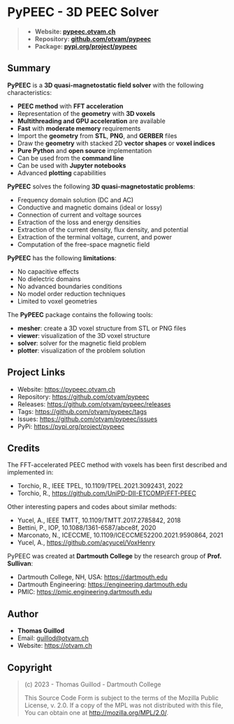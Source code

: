 # PyPEEC - 3D PEEC Solver

> * **Website: [pypeec.otvam.ch](https://pypeec.otvam.ch)**
> * **Repository: [github.com/otvam/pypeec](https://github.com/otvam/pypeec)**
> * **Package: [pypi.org/project/pypeec](https://pypi.org/project/pypeec)**

## Summary

**PyPEEC** is a **3D quasi-magnetostatic field solver** with the following characteristics:
* **PEEC method** with **FFT acceleration**
* Representation of the **geometry** with **3D voxels**
* **Multithreading and GPU acceleration** are available
* **Fast** with **moderate memory** requirements
* Import the **geometry** from **STL**, **PNG**, and **GERBER** files
* Draw the **geometry** with stacked 2D **vector shapes** or **voxel indices**
* **Pure Python** and **open source** implementation
* Can be used from the **command line**
* Can be used with **Jupyter notebooks**
* Advanced **plotting** capabilities

**PyPEEC** solves the following **3D quasi-magnetostatic problems**:
* Frequency domain solution (DC and AC)
* Conductive and magnetic domains (ideal or lossy)
* Connection of current and voltage sources
* Extraction of the loss and energy densities
* Extraction of the current density, flux density, and potential
* Extraction of the terminal voltage, current, and power
* Computation of the free-space magnetic field 

**PyPEEC** has the following **limitations**:
* No capacitive effects
* No dielectric domains
* No advanced boundaries conditions
* No model order reduction techniques
* Limited to voxel geometries

The **PyPEEC** package contains the following tools:
* **mesher**: create a 3D voxel structure from STL or PNG files
* **viewer**: visualization of the 3D voxel structure
* **solver**: solver for the magnetic field problem
* **plotter**: visualization of the problem solution

## Project Links

* Website: https://pypeec.otvam.ch
* Repository: https://github.com/otvam/pypeec
* Releases: https://github.com/otvam/pypeec/releases
* Tags: https://github.com/otvam/pypeec/tags
* Issues: https://github.com/otvam/pypeec/issues
* PyPi: https://pypi.org/project/pypeec

## Credits

The FFT-accelerated PEEC method with voxels has been first described and implemented in:
* Torchio, R., IEEE TPEL, 10.1109/TPEL.2021.3092431, 2022
* Torchio, R., https://github.com/UniPD-DII-ETCOMP/FFT-PEEC

Other interesting papers and codes about similar methods:
* Yucel, A., IEEE TMTT, 10.1109/TMTT.2017.2785842, 2018
* Bettini, P., IOP, 10.1088/1361-6587/abce8f, 2020
* Marconato, N., ICECCME, 10.1109/ICECCME52200.2021.9590864, 2021
* Yucel, A., https://github.com/acyucel/VoxHenry

PyPEEC was created at **Dartmouth College** by the research group of **Prof. Sullivan**:
* Dartmouth College, NH, USA: https://dartmouth.edu
* Dartmouth Engineering: https://engineering.dartmouth.edu
* PMIC: https://pmic.engineering.dartmouth.edu

## Author

* **Thomas Guillod**
* Email: guillod@otvam.ch
* Website: https://otvam.ch

## Copyright

> (c) 2023 - Thomas Guillod - Dartmouth College
> 
>  This Source Code Form is subject to the terms of the Mozilla Public
>  License, v. 2.0. If a copy of the MPL was not distributed with this
>  file, You can obtain one at http://mozilla.org/MPL/2.0/.
